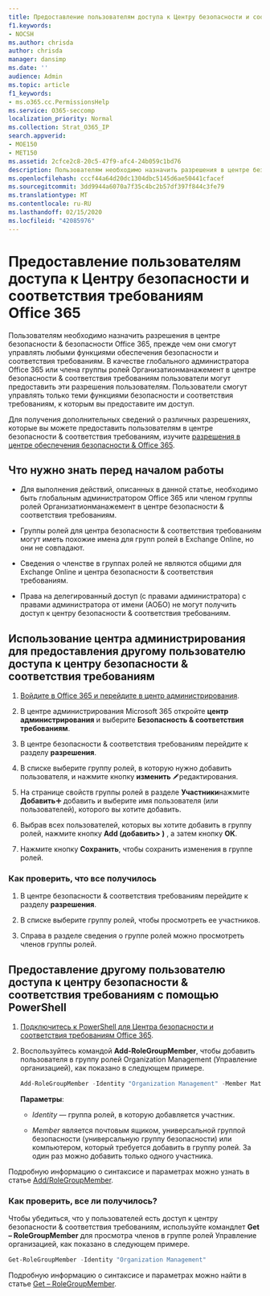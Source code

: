 ```yaml
---
title: Предоставление пользователям доступа к Центру безопасности и соответствия требованиям Office 365
f1.keywords:
- NOCSH
ms.author: chrisda
author: chrisda
manager: dansimp
ms.date: ''
audience: Admin
ms.topic: article
f1_keywords:
- ms.o365.cc.PermissionsHelp
ms.service: O365-seccomp
localization_priority: Normal
ms.collection: Strat_O365_IP
search.appverid:
- MOE150
- MET150
ms.assetid: 2cfce2c8-20c5-47f9-afc4-24b059c1bd76
description: Пользователям необходимо назначить разрешения в центре безопасности & безопасности Office 365, прежде чем они смогут управлять любыми функциями обеспечения безопасности и соответствия требованиям.
ms.openlocfilehash: cccf44a64d20dc1304dbc5145d6ae50441cfacef
ms.sourcegitcommit: 3dd9944a6070a7f35c4bc2b57df397f844c3fe79
ms.translationtype: MT
ms.contentlocale: ru-RU
ms.lasthandoff: 02/15/2020
ms.locfileid: "42085976"
---
```

# <a name="give-users-access-to-the-office-365-security--compliance-center"></a>Предоставление пользователям доступа к Центру безопасности и соответствия требованиям Office 365

Пользователям необходимо назначить разрешения в центре безопасности & безопасности Office 365, прежде чем они смогут управлять любыми функциями обеспечения безопасности и соответствия требованиям. В качестве глобального администратора Office 365 или члена группы ролей Организатионманажемент в центре безопасности & соответствия требованиям пользователи могут предоставить эти разрешения пользователям. Пользователи смогут управлять только теми функциями безопасности и соответствия требованиям, к которым вы предоставите им доступ.

Для получения дополнительных сведений о различных разрешениях, которые вы можете предоставить пользователям в центре безопасности & соответствия требованиям, изучите [разрешения в центре обеспечения безопасности & Office 365](permissions-in-the-security-and-compliance-center.md).

## <a name="what-do-you-need-to-know-before-you-begin"></a>Что нужно знать перед началом работы

- Для выполнения действий, описанных в данной статье, необходимо быть глобальным администратором Office 365 или членом группы ролей Организатионманажемент в центре безопасности & соответствия требованиям.

- Группы ролей для центра безопасности & соответствия требованиям могут иметь похожие имена для групп ролей в Exchange Online, но они не совпадают.

- Сведения о членстве в группах ролей не являются общими для Exchange Online и центра безопасности & соответствия требованиям.

- Права на делегированный доступ (с правами администратора) с правами администратора от имени (АОБО) не могут получить доступ к центру безопасности & соответствия требованиям.

## <a name="use-the-admin-center-to-give-another-user-access-to-the-security--compliance-center"></a>Использование центра администрирования для предоставления другому пользователю доступа к центру безопасности & соответствия требованиям

1. [Войдите в Office 365 и перейдите в центр администрирования](https://docs.microsoft.com/microsoft-365/compliance/go-to-the-securitycompliance-center).

2. В центре администрирования Microsoft 365 откройте **центр администрирования** и выберите **Безопасность & соответствия требованиям**.

3. В центре безопасности & соответствия требованиям перейдите к разделу **разрешения**.

4. В списке выберите группу ролей, в которую нужно добавить пользователя, и нажмите кнопку **изменить** ![значок](../../media/O365-MDM-CreatePolicy-EditIcon.gif)редактирования.

5. На странице свойств группы ролей в разделе **Участники**нажмите **Добавить**![значок](../../media/ITPro-EAC-AddIcon.gif) добавить и выберите имя пользователя (или пользователей), которого вы хотите добавить.

6. Выбрав всех пользователей, которых вы хотите добавить в группу ролей, нажмите кнопку **Add (добавить\> )** , а затем кнопку **ОК**.

7. Нажмите кнопку **Сохранить**, чтобы сохранить изменения в группе ролей.

### <a name="how-do-you-know-this-worked"></a>Как проверить, что все получилось

1. В центре безопасности & соответствия требованиям перейдите к разделу **разрешения**.

2. В списке выберите группу ролей, чтобы просмотреть ее участников.

3. Справа в разделе сведения о группе ролей можно просмотреть членов группы ролей.

## <a name="use-powershell-to-give-another-user-access-to-the-security--compliance-center"></a>Предоставление другому пользователю доступа к центру безопасности & соответствия требованиям с помощью PowerShell

1. [Подключитесь к PowerShell для Центра безопасности и соответствия требованиям Office 365](https://docs.microsoft.com/powershell/exchange/office-365-scc/connect-to-scc-powershell/connect-to-scc-powershell).

2. Воспользуйтесь командой **Add-RoleGroupMember**, чтобы добавить пользователя в группу ролей Organization Management (Управление организацией), как показано в следующем примере.

   ```PowerShell
   Add-RoleGroupMember -Identity "Organization Management" -Member MatildaS
   ```

   **Параметры**:

   - _Identity_ — группа ролей, в которую добавляется участник.

   - _Member_ является почтовым ящиком, универсальной группой безопасности (универсальную группу безопасности) или компьютером, который требуется добавить в группу ролей. За один раз можно добавить только одного участника.

Подробную информацию о синтаксисе и параметрах можно узнать в статье [Add/RoleGroupMember](https://docs.microsoft.com/powershell/module/exchange/role-based-access-control/Add-RoleGroupMember).

### <a name="how-do-you-know-this-worked"></a>Как проверить, все ли получилось?

Чтобы убедиться, что у пользователей есть доступ к центру безопасности & соответствия требованиям, используйте командлет **Get – RoleGroupMember** для просмотра членов в группе ролей Управление организацией, как показано в следующем примере.

```PowerShell
Get-RoleGroupMember -Identity "Organization Management"
```

Подробную информацию о синтаксисе и параметрах можно найти в статье [Get – RoleGroupMember](https://docs.microsoft.com/powershell/module/exchange/role-based-access-control/Get-RoleGroupMember).
